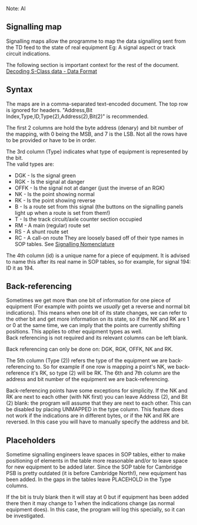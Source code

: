 Note: Al

## Signalling map
Signalling maps allow the programme to map the data signalling sent from the
TD feed to the state of real equipment Eg: A signal aspect or track circuit indications.

The following section is important context for the rest of the document. <br>
[Decoding S-Class data - Data Format](https://wiki.openraildata.com/index.php?title=Decoding_S-Class_Data#Data_Format)

## Syntax
The maps are in a comma-separated text-encoded document.
The top row is ignored for headers.
"Address,Bit Index,Type,ID,Type(2),Address(2),Bit(2)" is recommended.

The first 2 columns are hold the byte address (denary) and bit number of the mapping,
with 0 being the MSB, and 7 is the LSB. Not all the rows have to be provided or have to be in order.

The 3rd column (Type) indicates what type of equipment is represented by the bit. <br>
The valid types are:
- DGK - Is the signal green
- RGK - Is the signal at danger
- OFFK - Is the signal not at danger (just the inverse of an RGK)
- NK - Is the point showing normal
- RK - Is the point showing reverse
- B - Is a route set from this signal (the buttons on the signalling panels light up when a route is set from them!)
- T - Is the track circuit/axle counter section occupied
- RM - A main (regular) route set
- RS - A shunt route set
- RC - A call-on route
They are loosely based off of their type names in SOP tables. See [Signalling Nomenclature](https://wiki.openraildata.com/index.php?title=Signalling_Nomenclature)

The 4th column (id) is a unique name for a piece of equipment. It is advised to name this after its real name
in SOP tables, so for example, for signal 194: ID it as 194.

## Back-referencing 
Sometimes we get more than one bit of information for one piece of equipment (For example with points we _usually_
get a reverse and normal bit indications). This means when one bit of its state changes, we can refer to the other bit 
and get more information on its state, so if the NK and RK are 1 or 0 at the same time, we can imply that the
points are currently shifting positions. This applies to other equipment types as well. <br>
Back referencing is not required and its relevant columns can be left blank.

Back referencing can only be done on: DGK, RGK, OFFK, NK and RK.

The 5th column (Type (2)) refers the type of the equipment we are back-referencing to. So for example if one
row is mapping a point's NK, we back-reference it's RK, so type (2) will be RK.
The 6th and 7th column are the address and bit number of the equipment we are back-referencing.

Back-referencing points have some exceptions for simplicity. If the NK and RK are next to each other (with NK first)
you can leave Address (2), and Bit (2) blank: the program will assume that they are next to each other. This can
be disabled by placing UNMAPPED in the type column. This feature does not work if the indications are in different
bytes, or if the NK and RK are reversed. In this case you will have to manually specify the address and bit.

## Placeholders
Sometime signalling engineers leave spaces in SOP tables, either to make positioning of elements in the table more
reasonable and/or to leave space for new equipment to be added later. Since the SOP table for Cambridge PSB is
pretty outdated (it is before Cambridge North!), new equipment has been added. In the gaps in the tables leave 
PLACEHOLD in the Type columns.

If the bit is truly blank then it will stay at 0 but if equipment has been added there then it may change to 1
when the indications change (as normal equipment does). In this case, the program will log this specially, so
it can be investigated.